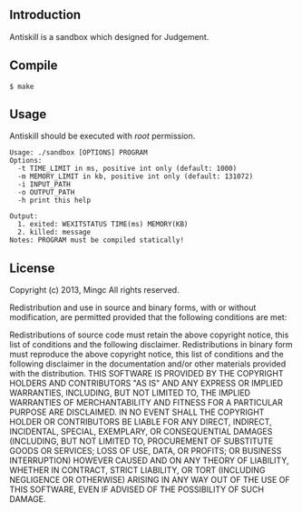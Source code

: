 ## Introduction
Antiskill is a sandbox which designed for Judgement.

## Compile
```
$ make
```

## Usage
Antiskill should be executed with *root* permission.

```
Usage: ./sandbox [OPTIONS] PROGRAM
Options:
  -t TIME_LIMIT in ms, positive int only (default: 1000)
  -m MEMORY_LIMIT in kb, positive int only (default: 131072)
  -i INPUT_PATH
  -o OUTPUT_PATH
  -h print this help

Output:
  1. exited: WEXITSTATUS TIME(ms) MEMORY(KB)
  2. killed: message
Notes: PROGRAM must be compiled statically!
```

## License
Copyright (c) 2013, Mingc
All rights reserved.

Redistribution and use in source and binary forms, with or without modification, are permitted provided that the following conditions are met:

Redistributions of source code must retain the above copyright notice, this list of conditions and the following disclaimer.
Redistributions in binary form must reproduce the above copyright notice, this list of conditions and the following disclaimer in the documentation and/or other materials provided with the distribution.
THIS SOFTWARE IS PROVIDED BY THE COPYRIGHT HOLDERS AND CONTRIBUTORS "AS IS" AND ANY EXPRESS OR IMPLIED WARRANTIES, INCLUDING, BUT NOT LIMITED TO, THE IMPLIED WARRANTIES OF MERCHANTABILITY AND FITNESS FOR A PARTICULAR PURPOSE ARE DISCLAIMED. IN NO EVENT SHALL THE COPYRIGHT HOLDER OR CONTRIBUTORS BE LIABLE FOR ANY DIRECT, INDIRECT, INCIDENTAL, SPECIAL, EXEMPLARY, OR CONSEQUENTIAL DAMAGES (INCLUDING, BUT NOT LIMITED TO, PROCUREMENT OF SUBSTITUTE GOODS OR SERVICES; LOSS OF USE, DATA, OR PROFITS; OR BUSINESS INTERRUPTION) HOWEVER CAUSED AND ON ANY THEORY OF LIABILITY, WHETHER IN CONTRACT, STRICT LIABILITY, OR TORT (INCLUDING NEGLIGENCE OR OTHERWISE) ARISING IN ANY WAY OUT OF THE USE OF THIS SOFTWARE, EVEN IF ADVISED OF THE POSSIBILITY OF SUCH DAMAGE.
